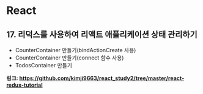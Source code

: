 # React
## 17. 리덕스를 사용하여 리액트 애플리케이션 상태 관리하기
- CounterContainer 만들기(bindActionCreate 사용)
- CounterContainer 만들기(connect 함수 사용)
- TodosContainer 만들기

**링크: https://github.com/kimji9663/react_study2/tree/master/react-redux-tutorial**